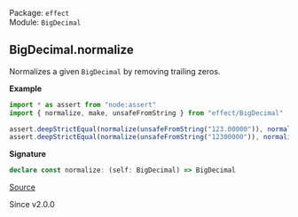 Package: `effect`<br />
Module: `BigDecimal`<br />

## BigDecimal.normalize

Normalizes a given `BigDecimal` by removing trailing zeros.

**Example**

```ts
import * as assert from "node:assert"
import { normalize, make, unsafeFromString } from "effect/BigDecimal"

assert.deepStrictEqual(normalize(unsafeFromString("123.00000")), normalize(make(123n, 0)))
assert.deepStrictEqual(normalize(unsafeFromString("12300000")), normalize(make(123n, -5)))
```

**Signature**

```ts
declare const normalize: (self: BigDecimal) => BigDecimal
```

[Source](https://github.com/Effect-TS/effect/tree/main/packages/effect/src/BigDecimal.ts#L143)

Since v2.0.0